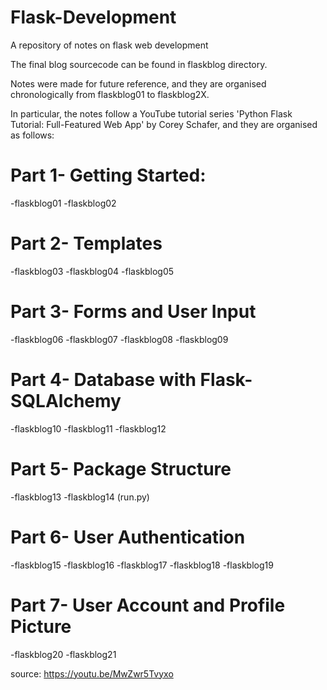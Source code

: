 # Flask-Development
A repository of notes on flask web development

The final blog sourcecode can be found in flaskblog directory.

Notes were made for future reference, and they are organised chronologically from flaskblog01 to flaskblog2X.

In particular, the notes follow a YouTube tutorial series 'Python Flask Tutorial: Full-Featured Web App' by Corey Schafer,
and they are organised as follows:

# Part 1- Getting Started:
-flaskblog01 
-flaskblog02
# Part 2- Templates
-flaskblog03
-flaskblog04
-flaskblog05
# Part 3- Forms and User Input
-flaskblog06
-flaskblog07
-flaskblog08
-flaskblog09
# Part 4- Database with Flask-SQLAlchemy
-flaskblog10
-flaskblog11
-flaskblog12
# Part 5- Package Structure
-flaskblog13
-flaskblog14 (run.py)
# Part 6- User Authentication
-flaskblog15
-flaskblog16
-flaskblog17
-flaskblog18
-flaskblog19
# Part 7- User Account and Profile Picture
-flaskblog20
-flaskblog21

source: https://youtu.be/MwZwr5Tvyxo
